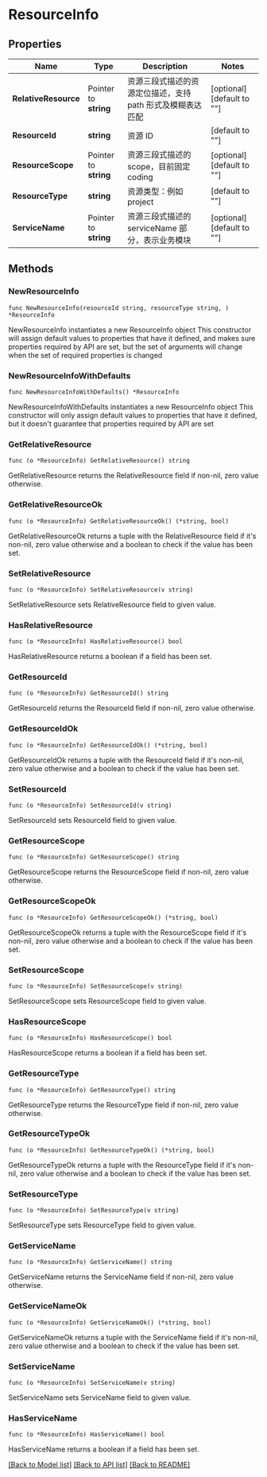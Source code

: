 # ResourceInfo

## Properties

Name | Type | Description | Notes
------------ | ------------- | ------------- | -------------
**RelativeResource** | Pointer to **string** | 资源三段式描述的资源定位描述，支持 path 形式及模糊表达匹配 | [optional] [default to ""]
**ResourceId** | **string** | 资源 ID | [default to ""]
**ResourceScope** | Pointer to **string** | 资源三段式描述的 scope，目前固定 coding | [optional] [default to ""]
**ResourceType** | **string** | 资源类型：例如 project | [default to ""]
**ServiceName** | Pointer to **string** | 资源三段式描述的 serviceName 部分，表示业务模块 | [optional] [default to ""]

## Methods

### NewResourceInfo

`func NewResourceInfo(resourceId string, resourceType string, ) *ResourceInfo`

NewResourceInfo instantiates a new ResourceInfo object
This constructor will assign default values to properties that have it defined,
and makes sure properties required by API are set, but the set of arguments
will change when the set of required properties is changed

### NewResourceInfoWithDefaults

`func NewResourceInfoWithDefaults() *ResourceInfo`

NewResourceInfoWithDefaults instantiates a new ResourceInfo object
This constructor will only assign default values to properties that have it defined,
but it doesn't guarantee that properties required by API are set

### GetRelativeResource

`func (o *ResourceInfo) GetRelativeResource() string`

GetRelativeResource returns the RelativeResource field if non-nil, zero value otherwise.

### GetRelativeResourceOk

`func (o *ResourceInfo) GetRelativeResourceOk() (*string, bool)`

GetRelativeResourceOk returns a tuple with the RelativeResource field if it's non-nil, zero value otherwise
and a boolean to check if the value has been set.

### SetRelativeResource

`func (o *ResourceInfo) SetRelativeResource(v string)`

SetRelativeResource sets RelativeResource field to given value.

### HasRelativeResource

`func (o *ResourceInfo) HasRelativeResource() bool`

HasRelativeResource returns a boolean if a field has been set.

### GetResourceId

`func (o *ResourceInfo) GetResourceId() string`

GetResourceId returns the ResourceId field if non-nil, zero value otherwise.

### GetResourceIdOk

`func (o *ResourceInfo) GetResourceIdOk() (*string, bool)`

GetResourceIdOk returns a tuple with the ResourceId field if it's non-nil, zero value otherwise
and a boolean to check if the value has been set.

### SetResourceId

`func (o *ResourceInfo) SetResourceId(v string)`

SetResourceId sets ResourceId field to given value.


### GetResourceScope

`func (o *ResourceInfo) GetResourceScope() string`

GetResourceScope returns the ResourceScope field if non-nil, zero value otherwise.

### GetResourceScopeOk

`func (o *ResourceInfo) GetResourceScopeOk() (*string, bool)`

GetResourceScopeOk returns a tuple with the ResourceScope field if it's non-nil, zero value otherwise
and a boolean to check if the value has been set.

### SetResourceScope

`func (o *ResourceInfo) SetResourceScope(v string)`

SetResourceScope sets ResourceScope field to given value.

### HasResourceScope

`func (o *ResourceInfo) HasResourceScope() bool`

HasResourceScope returns a boolean if a field has been set.

### GetResourceType

`func (o *ResourceInfo) GetResourceType() string`

GetResourceType returns the ResourceType field if non-nil, zero value otherwise.

### GetResourceTypeOk

`func (o *ResourceInfo) GetResourceTypeOk() (*string, bool)`

GetResourceTypeOk returns a tuple with the ResourceType field if it's non-nil, zero value otherwise
and a boolean to check if the value has been set.

### SetResourceType

`func (o *ResourceInfo) SetResourceType(v string)`

SetResourceType sets ResourceType field to given value.


### GetServiceName

`func (o *ResourceInfo) GetServiceName() string`

GetServiceName returns the ServiceName field if non-nil, zero value otherwise.

### GetServiceNameOk

`func (o *ResourceInfo) GetServiceNameOk() (*string, bool)`

GetServiceNameOk returns a tuple with the ServiceName field if it's non-nil, zero value otherwise
and a boolean to check if the value has been set.

### SetServiceName

`func (o *ResourceInfo) SetServiceName(v string)`

SetServiceName sets ServiceName field to given value.

### HasServiceName

`func (o *ResourceInfo) HasServiceName() bool`

HasServiceName returns a boolean if a field has been set.


[[Back to Model list]](../README.md#documentation-for-models) [[Back to API list]](../README.md#documentation-for-api-endpoints) [[Back to README]](../README.md)


